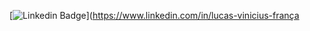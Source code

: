 [![Linkedin Badge](https://img.shields.io/badge/-LinkedIn-blue?style=flat-square&logo=Linkedin&logoColor=white&link=https://www.linkedin.com/in/lucas-vinicius-frança)](https://www.linkedin.com/in/lucas-vinicius-frança
